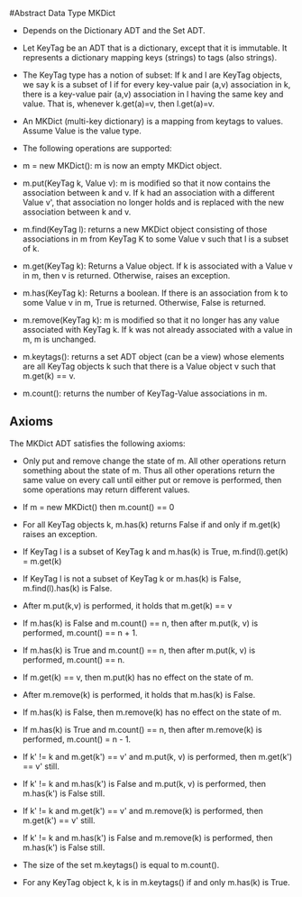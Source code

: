 #Abstract Data Type MKDict

* Depends on the Dictionary ADT and the Set ADT.

* Let KeyTag be an ADT that is a dictionary, except that it is immutable.  It represents a dictionary mapping keys (strings) to tags (also strings).

* The KeyTag type has a notion of subset: If k and l are KeyTag objects, we say k is a subset of l if for every key-value pair (a,v) association in k, there is a key-value pair (a,v) association in l having the same key and value.  That is, whenever k.get(a)=v, then l.get(a)=v.

* An MKDict (multi-key dictionary) is a mapping from keytags to values.  Assume Value is the value type.

* The following operations are supported:

* m = new MKDict(): m is now an empty MKDict object.

* m.put(KeyTag k, Value v): m is modified so that it now contains the association between k and v.  If k had an association with a different Value v', that association no longer holds and is replaced with the new association between k and v.

* m.find(KeyTag l): returns a new MKDict object consisting of those associations in m from KeyTag K to some Value v such that l is a subset of k.

* m.get(KeyTag k): Returns a Value object.  If k is associated with a Value v in m, then v is returned.  Otherwise, raises an exception.

* m.has(KeyTag k): Returns a boolean.  If there is an association from k to some Value v in m, True is returned.  Otherwise, False is returned.

* m.remove(KeyTag k): m is modified so that it no longer has any value associated with KeyTag k.  If k was not already associated with a value in m, m is unchanged.

* m.keytags(): returns a set ADT object (can be a view) whose elements are all KeyTag objects k such that there is a Value object v such that m.get(k) == v.

* m.count(): returns the number of KeyTag-Value associations in m.

## Axioms

The MKDict ADT satisfies the following axioms:

* Only put and remove change the state of m.  All other operations return something about the state of m.  Thus all other operations return the same value on every call until either put or remove is performed, then some operations may return different values.

* If m = new MKDict() then m.count() == 0

* For all KeyTag objects k, m.has(k) returns False if and only if m.get(k) raises an exception.

* If KeyTag l is a subset of KeyTag k and m.has(k) is True,  m.find(l).get(k) = m.get(k)

* If KeyTag l is not a subset of KeyTag k or m.has(k) is False, m.find(l).has(k) is False.

* After m.put(k,v) is performed, it holds that m.get(k) == v

* If m.has(k) is False and m.count() == n, then after m.put(k, v) is performed, m.count() == n + 1.

* If m.has(k) is True and m.count() == n, then after m.put(k, v) is performed, m.count() == n.

* If m.get(k) == v, then m.put(k) has no effect on the state of m.

* After m.remove(k) is performed, it holds that m.has(k) is False.

* If m.has(k) is False, then m.remove(k) has no effect on the state of m.

* If m.has(k) is True and m.count() == n, then after m.remove(k) is performed, m.count() = n - 1.

* If k' != k and m.get(k') == v' and m.put(k, v) is performed, then m.get(k') == v' still.

* If k' != k and m.has(k') is False and m.put(k, v) is performed, then m.has(k') is False still.

* If k' != k and m.get(k') == v' and m.remove(k) is performed, then m.get(k') == v' still.

* If k' != k and m.has(k') is False and m.remove(k) is performed, then m.has(k') is False still.

* The size of the set m.keytags() is equal to m.count().

* For any KeyTag object k, k is in m.keytags() if and only m.has(k) is True.


